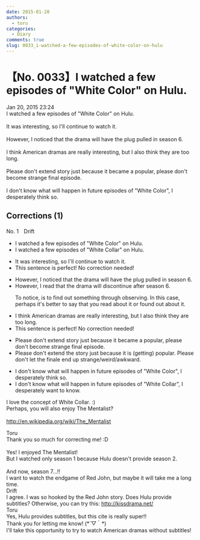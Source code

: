 ```yaml
---
date: 2015-01-20
authors:
  - toru
categories:
  - Diary
comments: true
slug: 0033_i-watched-a-few-episodes-of-white-color-on-hulu
---
```


# 【No. 0033】I watched a few episodes of "White Color" on Hulu.
<div class="date">Jan 20, 2015 23:24</div>
<div id="post"><div id="body_show_ori">
I watched a few episodes of "White Color" on Hulu.<br/><br/>It was interesting, so I'll continue to watch it.<br/><br/>However, I noticed that the drama will have the plug pulled in season 6.<br/><br/>I think American dramas are really interesting, but I also think they are too long.<br/><br/>Please don't extend story just because it became a popular, please don't become strange final episode.<br/><br/>I don't know what will happen in future episodes of "White Color", I desperately think so.
</div></div>

<!-- more -->


## Corrections (1)
<div id="block"><div class="first_name"> No. 1　<span class="just_name">Drift</span></div><div id="block2">
<ul class="correction_field">
<li class="incorrect">I watched a few episodes of "White Color" on Hulu.</li>
<li class="corrected correct">
I watched a few episodes of "White Collar" on Hulu.
</li>
</ul>
<ul class="correction_field">
<li class="incorrect">It was interesting, so I'll continue to watch it.</li>
<li class="corrected perfect">This sentence is perfect! No correction needed!</li>
</ul>
<ul class="correction_field">
<li class="incorrect">However, I noticed that the drama will have the plug pulled in season 6.</li>
<li class="corrected correct">
However, I read that the drama will discontinue after season 6.
<p class="correction_comment">To notice, is to find out something through observing. In this case, perhaps it's better to say that you read about it or found out about it.</p>
</li>
</ul>
<ul class="correction_field">
<li class="incorrect">I think American dramas are really interesting, but I also think they are too long.</li>
<li class="corrected perfect">This sentence is perfect! No correction needed!</li>
</ul>
<ul class="correction_field">
<li class="incorrect">Please don't extend story just because it became a popular, please don't become strange final episode.</li>
<li class="corrected correct">
Please don't extend the story just because it is (getting) popular. Please don't let the finale end up strange/weird/awkward.
</li>
</ul>
<ul class="correction_field">
<li class="incorrect">I don't know what will happen in future episodes of "White Color", I desperately think so.</li>
<li class="corrected correct">
I don't know what will happen in future episodes of "White Collar", I desperately want to know.
</li>
</ul>
<p class="comment_small">
 I love the concept of White Collar. :)
 <br/>
 Perhaps, you will also enjoy The Mentalist?
 <br/>
 <br/>
 <a href="http://en.wikipedia.org/wiki/The_Mentalist" target="_blank">
  http://en.wikipedia.org/wiki/The_Mentalist
 </a>
</p>

</div><div class="name"><span class="just_name">Toru</span><br>
Thank you so much for correcting me! :D<br/><br/>Yes! I enjoyed The Mentalist!<br/>But I watched only season 1 because Hulu doesn't provide season 2.<br/><br/>And now, season 7...!!<br/>I want to watch the endgame of Red John, but maybe it will take me a long time.
</div>
<div class="name"><span class="just_name">Drift</span><br>
I agree. I was so hooked by the Red John story. Does Hulu provide subtitles? Otherwise, you can try this: <a href="http://kissdrama.net/" target="_blank">http://kissdrama.net/</a>
</div>
<div class="name"><span class="just_name">Toru</span><br>
Yes, Hulu provides subtitles, but this cite is really super!!<br/>Thank you for letting me know! (*´▽｀*) <br/>I'll take this opportunity to try to watch American dramas without subtitles!
</div>
</div>
